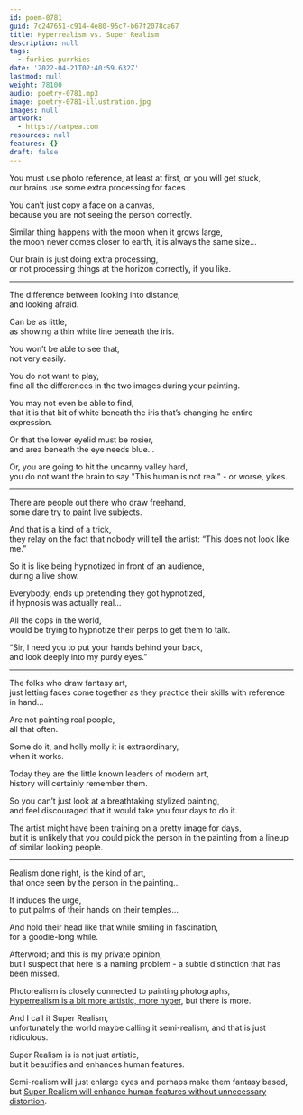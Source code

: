 ```yaml
---
id: poem-0781
guid: 7c247651-c914-4e80-95c7-b67f2078ca67
title: Hyperrealism vs. Super Realism
description: null
tags:
  - furkies-purrkies
date: '2022-04-21T02:40:59.632Z'
lastmod: null
weight: 78100
audio: poetry-0781.mp3
image: poetry-0781-illustration.jpg
images: null
artwork:
  - https://catpea.com
resources: null
features: {}
draft: false
---
```


You must use photo reference, at least at first, or you will get stuck,\
our brains use some extra processing for faces.

You can’t just copy a face on a canvas,\
because you are not seeing the person correctly.

Similar thing happens with the moon when it grows large,\
the moon never comes closer to earth, it is always the same size...

Our brain is just doing extra processing,\
or not processing things at the horizon correctly, if you like.

---

The difference between looking into distance,\
and looking afraid.

Can be as little,\
as showing a thin white line beneath the iris.

You won’t be able to see that,\
not very easily.

You do not want to play,\
find all the differences in the two images during your painting.

You may not even be able to find,\
that it is that bit of white beneath the iris that’s changing he entire expression.

Or that the lower eyelid must be rosier,\
and area beneath the eye needs blue...

Or, you are going to hit the uncanny valley hard,\
you do not want the brain to say "This human is not real" - or worse, yikes.

---

There are people out there who draw freehand,\
some dare try to paint live subjects.

And that is a kind of a trick,\
they relay on the fact that nobody will tell the artist: “This does not look like me.”

So it is like being hypnotized in front of an audience,\
during a live show.

Everybody, ends up pretending they got hypnotized,\
if hypnosis was actually real...

All the cops in the world,\
would be trying to hypnotize their perps to get them to talk.

“Sir, I need you to put your hands behind your back,\
and look deeply into my purdy eyes.”

---

The folks who draw fantasy art,\
just letting faces come together as they practice their skills with reference in hand...

Are not painting real people,\
all that often.

Some do it, and holly molly it is extraordinary,\
when it works.

Today they are the little known leaders of modern art,\
history will certainly remember them.

So you can’t just look at a breathtaking stylized painting,\
and feel discouraged that it would take you four days to do it.

The artist might have been training on a pretty image for days,\
but it is unlikely that you could pick the person in the painting from a lineup of similar looking people.

---

Realism done right, is the kind of art,\
that once seen by the person in the painting...

It induces the urge,\
to put palms of their hands on their temples...

And hold their head like that while smiling in fascination,\
for a goodie-long while.

Afterword; and this is my private opinion,\
but I suspect that here is a naming problem - a subtle distinction that has been missed.

Photorealism is closely connected to painting photographs,\
[Hyperrealism is a bit more artistic, more hyper](https://www.hyperrealism.eu/painters/?subject=portrait), but there is more.

And I call it Super Realism,\
unfortunately the world maybe calling it semi-realism, and that is just ridiculous.

Super Realism is is not just artistic,\
but it beautifies and enhances human features.

Semi-realism will just enlarge eyes and perhaps make them fantasy based,\
but [Super Realism will enhance human features without unnecessary distortion](https://www.artstation.com/nadar).
